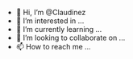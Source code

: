 - 👋 Hi, I’m @Claudinez
- 👀 I’m interested in ...
- 🌱 I’m currently learning ...
- 💞️ I’m looking to collaborate on ...
- 📫 How to reach me ...

<!---
Claudinez/Claudinez is a ✨ special ✨ repository because its `README.md` (this file) appears on your GitHub profile.
You can click the Preview link to take a look at your changes.
--->
